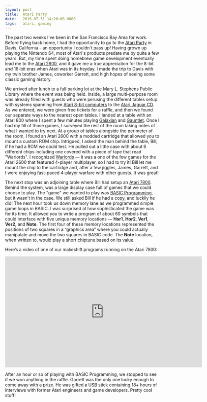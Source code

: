 ```yaml
---
layout: post
title:  Atari Party
date:   2016-07-31 14:28:00-0600
tags:   atari, gaming
---
```


The past two weeks I've been in the San Francisco Bay Area for work. Before flying back home, I had the opportunity to go to the [Atari Party](http://www.newbreedsoftware.com/atariparty/) in Davis, California - an opportunity I couldn't pass up! Having grown up playing the Nintendo 64, most of Atari's products predate me by quite a few years. But, my time spent doing homebrew game development eventually lead me to the [Atari 2600](https://en.wikipedia.org/wiki/Atari_2600), and it gave me a true appreciation for the 8-bit and 16-bit eras when Atari was in its heyday. I made the trip to Davis with my twin brother James, coworker Garrett, and high hopes of seeing some classic gaming history.

We arrived after lunch to a full parking lot at the Mary L. Stephens Public Library where the event was being held. Inside, a large multi-purpose room was already filled with guests who were perusing the different tables setup with systems spanning from [Atari 8-bit computers](https://en.wikipedia.org/wiki/Atari_8-bit_family) to the [Atari Jaguar CD](https://en.wikipedia.org/wiki/Atari_Jaguar_CD). As we entered, we were given free tickets for a raffle, and then we found our separate ways to the nearest open tables. I landed at a table with an Atari 800 where I spent a few minutes playing [Galaxian](https://en.wikipedia.org/wiki/Galaxian) and [Gauntlet](https://en.wikipedia.org/wiki/Gauntlet_(1985_video_game)). Once I had my fill of those games, I surveyed the rest of the room taking notes of what I wanted to try next. At a group of tables alongside the perimeter of the room, I found an Atari 2600 with a modded cartridge that allowed you to mount a custom ROM chip. Intrigued, I asked the man behind the table, Bill, if he had a ROM we could test. He pulled out a little case with about 6 different chips including one covered with a piece of tape that read "Warlords". I recognized [Warlords](https://en.wikipedia.org/wiki/Warlords_(1980_video_game)) — it was a one of the few games for the Atari 2600 that featured 4-player multiplayer, so I had to try it! Bill let me mount the chip to the cartridge and, after a few jiggles, James, Garrett, and I were enjoying fast-paced 4-player warfare with other guests. It was great!

The next stop was an adjoining table where Bill had setup an [Atari 7800](https://en.wikipedia.org/wiki/Atari_7800). Behind the system, was a large display case full of games that we could choose to play. The "game" we wanted to play was [BASIC Programming](https://en.wikipedia.org/wiki/BASIC_Programming), but it wasn't in the case. We still asked Bill if he had a copy, and luckily he did! The next hour took us down memory lane as we programmed simple game loops in BASIC. I was surprised at how sophisticated the game was for its time. It allowed you to write a program of about 60 symbols that could interface with five unique memory locations — **Hor1**, **Hor2**, **Ver1**, **Ver2**, and **Note**. The first four of these memory locations represented the positions of two squares in a “graphics area” where you could actually manipulate and move the two squares in BASIC code. The **Note** location, when written to, would play a short chiptune based on its value.

Here’s a video of one of our makeshift programs running on the Atari 7800:

<div class="video-wrapper">
    <iframe width="640" height="360" src="https://www.youtube.com/embed/5PV3sG4775c" frameborder="0" allowfullscreen></iframe>
</div>

After an hour or so of playing with BASIC Programming, we stopped to see if we won anything in the raffle. Garrett was the only one lucky enough to come away with a prize. He was gifted a USB stick containing 18+ hours of interviews with former Atari engineers and game developers. Pretty cool stuff!

